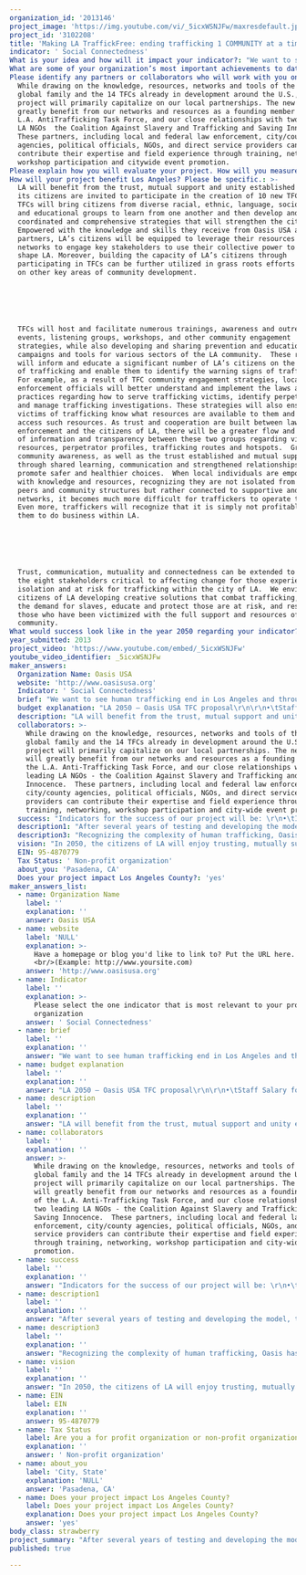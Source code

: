 ```yaml
---
organization_id: '2013146'
project_image: 'https://img.youtube.com/vi/_5icxWSNJFw/maxresdefault.jpg'
project_id: '3102208'
title: 'Making LA TraffickFree: ending trafficking 1 COMMUNITY at a time'
indicator: ' Social Connectedness'
What is your idea and how will it impact your indicator?: "We want to see human trafficking end in Los Angeles and throughout the United States. We believe it is possible to end human trafficking 1 COMMUNITY at a time using a multisectored approach that mobilizes and empowers individuals from within the community to address vulnerabilities for trafficking in their own local area.  Oasis has developed the TraffickFree Community (TFC) model to mobilize and equip citizens to lead local, grassroots action by working with 8 key stakeholders with the collective power to end slavery.  To initiate this kind of change in LA, Oasis would like to start 10 new TFCs by the end of 2013. \n\n\n\n\n\nHuman Trafficking is a global problem with a local face that will only be effectively addressed as local communities take responsibility for responding to specific issues in their area.  Oasis was founded in the 1980s in London with a vision for community transformation; it’s now grown to 10 countries across the world, each fighting human trafficking by empowering local communities.  In the US, the secret to success is the TFC model of local ownership by citizen leaders who leverage their social capital for cooperative change that benefits the whole community. Oasis provides the necessary training and support to build skills and opportunities that foster mutual trust and constructive social interaction. \n\n\n\n\n\nOasis has identified 8 key community stakeholders that could potentially engage with the life of someone who has been trafficked — schools, local business, consumers, media, faith communities/NGOs, first responders, law enforcement and local legislatures.  When working together, using their collective power for the benefit of the vulnerable and marginalized, these stakeholders strengthen the community to function as a whole — a place where everyone is included, making a contribution and reaching their ultimate potential.  Communities should be healthy, inclusive, integrated, empowering and supportive, where every citizen can experience wholeness and fullness of life.  Trafficking is not able to exist or flourish here. \n\n\n\n\n\nThe uniqueness of the TFC model is its ability to replicate antitrafficking campaigns and activities in a variety of contexts, regardless of social, racial, ethnic, socioeconomic or other demographic factors.  Each TFC looks different because each community is different.  Therefore, it is essential that local citizen leaders from within the community drive the vision, strategy and activities of a TFC.  TFCs are catalysts that motivate, encourage and lead by example, united by a common ideology that trafficking has no place in our communities — in LA or globally. \n\n\n\n\n\n10 new TFCs will be strategically established throughout LA using the following criteria: \n\n\n*\tproximity to known trafficking routes; \n\n\n*\tcommitted and engaged citizen leaders; \n\n\n*\texisting antitrafficking networks and momentum.  \n\n\nIn addition to receiving training on the global and local dynamics of trafficking, new TFC participants will be trained in research design to discover the vulnerabilities and issues specific to their community.  They will learn how to engage the 8 stakeholders, first focusing on existing networks and those that influence the most significant vulnerabilities in their communities.  Empowered with information and strategies for engaging the resources and networks necessary for bringing about change, Oasis will continue to develop, resource and support these citizen leaders to act  creating stronger more connected communities.  Additionally, these new TFCs will have the opportunity to engage and learn from one another and existing TFCs  sharing best practices, team and community building techniques, advocacy tools, challenges and stories. \n\n\n\n\n\nFurthermore, Oasis will equip these civic leaders to be creative catalysts empowered to educate, organize, train and lead others.  In addition to creating 10 new TFCs, Oasis will sponsor and facilitate no less than 10 additional community engagement events.  These events will provide models for awareness and outreach events, while resourcing new TFCs with a solid foundation on which they can build their networks and implement strategies specific to the needs of their communities. Such events could include general human trafficking awareness and education for Angelinos, specialized stakeholder trainings, leadership and community building workshops, and strategic listening groups between stakeholders (e.g. police and youth; police and first responders; teachers, parents and students; businesses and consumers).. \n\n\n\n\n\nEffective collaboration and partnership between and amongst TFCs requires efficient and user friendly communication tools and platforms.  Part of this project will invest in communication tools, training curriculum, campaign promotional materials, marketing and/or other resources for training and supporting TFCs as they work to educate, engage and unite their community in the fight against slavery."
What are some of your organization’s most important achievements to date?: "After several years of testing and developing the model, there are now 14 TFCs in various stages of development in California, Colorado, Ohio and Florida.  Through training and support provided by Oasis, TFCs:\n\n\n\n\n\n*\tParticipated as a leading member of the Raise the Bar! campaign on a multiyear national campaign to petition Hershey to use fair trade chocolate; in late 2012 Hershey announced specific plans to head in that direction;\n\n\n*\tProvide ongoing support and assistance to a young woman trafficked into the USA who then identified herself as a victim to a local LA TFC;\n\n\n*\tResourced the FBI, local law enforcement and direct service providers with more than 60 freedom bags for trafficking victims rescued in a LA sting operation this year; more than 100 freedom bags have been provided in the last year;\n\n\n*\tWorked with the LA Metro AntiTraffickingTask Force to implement a citywide antitrafficking bus bench campaign in 2012;\n\n\n*\tProvided education and awareness to over 1200 new activists in 201112;\n\n\n*\tMentor survivors of trafficking in partnership with direct service providers, while also providing ESL, cooking and baking classes;\n\n\n*\tCreated an antitrafficking awareness campaign with funding from the US Department of Health and Human Services, Office of Refuge and Resettlement that reached over 8,000 people facetoface with awareness information; we worked with Chinese media outlets to publish ten newspaper articles, televise multiple interviews, produce a public service announcement aired on three different Chinese channels, and carry out a public awareness campaign using the LA metro transport system;\n\n\n*\tShare valuable information and research gathered on trafficking hotspots and vulnerabilities with local officials, most recently a local LA County mayor who was unaware of the issues facing his community;\n\n\n*\tServed as a subgrantee in partnership with the Coalition Against Slavery and Trafficking on a Department of Justice grant; through more than 60 outreach and training events, Oasis provided training to more than 5,000 individuals in the LA area;   \n\n\n*\tCelebrated several years of grass roots community organizing and advocacy in partnership with Fair Trade Town USA in seeing Pasadena declared the second Fair Trade Town in California;  \n\n\n*\tPartnered with Pasadena Unified School District enabling more than 250 high school students to receive antitrafficking awareness and education through its ‘Summer Skillz’ program; this curriculum, currently being adapted for use by public schools in Florida, can also be adapted for younger students and is available upon request."
Please identify any partners or collaborators who will work with you on this project.: >-
  While drawing on the knowledge, resources, networks and tools of the Oasis
  global family and the 14 TFCs already in development around the U.S., this
  project will primarily capitalize on our local partnerships. The new TFCs will
  greatly benefit from our networks and resources as a founding member of the
  L.A. AntiTrafficking Task Force, and our close relationships with two leading
  LA NGOs  the Coalition Against Slavery and Trafficking and Saving Innocence. 
  These partners, including local and federal law enforcement, city/county
  agencies, political officials, NGOs, and direct service providers can
  contribute their expertise and field experience through training, networking,
  workshop participation and citywide event promotion. 
Please explain how you will evaluate your project. How will you measure success?: "Indicators for the success of our project will be: \n\n\n*\tIndividuals are aware of vulnerabilities in their communities and actively engaged in prevention\n\n\n*\tParticipation and inclusion from diverse representatives within the community\n\n\n*\tOwnership and leadership of the community process and engagement\n\n\n*\tStakeholder engagement around antitrafficking strategies and interventions\n\n\n*\tInvestment in new and ongoing resources and networks. \n\n\n\n\n\nWe will quantify these indicators biannually by measuring the following items, using a newly developed opensource database program now available for all Oasis countries:\n\n\no\tDo the TFCs meet together consistently with representation and participation from diverse populations within the city? \n\n\no\tHave the TFCs undertaken the research and discovery process to identify the particular vulnerabilities for trafficking in their community?\n\n\no\tBased upon the research and discovery process, has the TFC identified one or two key stakeholders with whom to deepen their engagement?\n\n\no\tHow many community stakeholder meetings take place between two or more stakeholders?\n\n\no\tHow many community engagement events (awareness/outreach, workshops, listening groups, campaigns, etc.) have been hosted and facilitated by the TFCs?\n\n\no\tDo the city’s residents know where and how to access resources and tools related to trafficking, including the toll free hotline number?\n\n\no\tAre more citizens of LA able to identify the risks and definition of human trafficking?\n\n\no\tAre TFCs able to refer and support survivors in restoration and community? \n\n\no\tAre stakeholders implementing strategies designed to mitigate the vulnerabilities of trafficking, raise awareness on trafficking issues and promote and make resources available to resources?\n\n\no\tAre the TFC leaders participating in ongoing leadership development training and activities offered through Oasis?\n\n\no\tHave police, prosecutors, judges and first responders been trained in fighting/identifying trafficking and its victims? \n\n\no\tHave resources been identified that can provide for the physical, psychological, spiritual and social recovery of victims, such as housing and counseling, in a language victims understand?\n\n\n"
How will your project benefit Los Angeles? Please be specific.: >-
  LA will benefit from the trust, mutual support and unity established as all of
  its citizens are invited to participate in the creation of 10 new TFCs.  These
  TFCs will bring citizens from diverse racial, ethnic, language, socioeconomic
  and educational groups to learn from one another and then develop and lead
  coordinated and comprehensive strategies that will strengthen the city.
  Empowered with the knowledge and skills they receive from Oasis USA and its
  partners, LA’s citizens will be equipped to leverage their resources and
  networks to engage key stakeholders to use their collective power to build and
  shape LA. Moreover, building the capacity of LA’s citizens through
  participating in TFCs can be further utilized in grass roots efforts focused
  on other key areas of community development. 






  TFCs will host and facilitate numerous trainings, awareness and outreach
  events, listening groups, workshops, and other community engagement
  strategies, while also developing and sharing prevention and education
  campaigns and tools for various sectors of the LA community.  These resources
  will inform and educate a significant number of LA’s citizens on the dangers
  of trafficking and enable them to identify the warning signs of trafficking. 
  For example, as a result of TFC community engagement strategies, local law
  enforcement officials will better understand and implement the laws and
  practices regarding how to serve trafficking victims, identify perpetrators,
  and manage trafficking investigations. These strategies will also ensure
  victims of trafficking know what resources are available to them and how to
  access such resources. As trust and cooperation are built between law
  enforcement and the citizens of LA, there will be a greater flow and exchange
  of information and transparency between these two groups regarding victim
  resources, perpetrator profiles, trafficking routes and hotspots.  Greater
  community awareness, as well as the trust established and mutual support built
  through shared learning, communication and strengthened relationships will
  promote safer and healthier choices.  When local individuals are empowered
  with knowledge and resources, recognizing they are not isolated from their
  peers and community structures but rather connected to supportive and caring
  networks, it becomes much more difficult for traffickers to operate there. 
  Even more, traffickers will recognize that it is simply not profitable for
  them to do business within LA.






  Trust, communication, mutuality and connectedness can be extended to each of
  the eight stakeholders critical to affecting change for those experiencing
  isolation and at risk for trafficking within the city of LA.  We envision the
  citizens of LA developing creative solutions that combat trafficking, reduce
  the demand for slaves, educate and protect those are at risk, and restore
  those who have been victimized with the full support and resources of this
  community.
What would success look like in the year 2050 regarding your indicator?: "In 2050, the citizens of LA will enjoy trusting, mutually supportive, constructive and nurturing relationships with those in their families, workplaces, neighborhoods and throughout the city.  These relationships and connections provide emotional support, while also supporting overall health and wellbeing. Research has shown that higher levels of perceived social connectedness are associated with lower blood pressure, better immune responses, and lower levels of stress hormones  all of which contribute to the prevention of chronic disease. \n\n\n\n\n\nAfter working as catalysts for change  raising awareness, mobilizing their social capital, intervening and ensuring restoration  Los Angeles is now a safer, healthier and inclusive society where people are connected, informed and supported.  Most of all, communities are free of trafficking.  Their grassroots action, combined with the collect power of stakeholder action, has ensured LA enjoys:\n\n\n*\tthe most informed, educated and resourced residents on trafficking issues;\n\n\n*\tthe most coordinated and cohesive intervention and restoration services;\n\n\n*\tcomprehensive laws and ordinances enforced throughout the city;\n\n\n*\tbeing the first major US city to end human trafficking. \n\n\n\n\n\nA few examples of change brought about by the coordinated and cohesive interventions of the stakeholders would include:\n\n\no\tComprehensive antitrafficking campaigns and programming within LA schools that empower parents, teachers, administratora, and students to define human trafficking and its risks, confidently identify and work with the relevant authorities in situations where trafficking is happening, or may be occurring, and know where and how to access resources;\n\n\no\tLaw enforcement and first responders are trusted resources able to identify and respond to trafficking appropriately, compassionately and with the full support of the justice system;\n\n\no\tLocal legislatures have examined their laws relating to trafficking, closed the loopholes that once allow trafficking to persist, and demonstrate their commitment to justice through the allocation of resources and services to victims and tough criminal and financial penalties for perpetrators;\n\n\no\tLocal businesses are trained on trafficking and employment regulations, able to map their supply chains, stock a full range of fair trade, slave free products; \n\n\no\tConsumers have wide access to and take advantage of fair trade, slave free products in all parts of the city; \n\n\no\tThe media uses its voice to promote justice, ensuring a platform for the positive, civic engagement of LA citizens around issues of trafficking, while also committing to ending their  participation in the solicitation of human beings;\n\n\no\tFaith communities are a place of inclusion and reintegration where faith is demonstrated while caring, nurturing and supporting those who were marginalized and excluded — they serve as linkages to information and resources for housing, employment, social support, and spiritual well being."
year_submitted: 2013
project_video: 'https://www.youtube.com/embed/_5icxWSNJFw'
youtube_video_identifier: _5icxWSNJFw
maker_answers:
  Organization Name: Oasis USA
  website: 'http://www.oasisusa.org'
  Indicator: ' Social Connectedness'
  brief: "We want to see human trafficking end in Los Angeles and throughout the United States. We believe it is possible to end human trafficking 1 COMMUNITY at a time using a multi-sectored approach that mobilizes and empowers individuals from within the community to address vulnerabilities for trafficking in their own local area.  Oasis has developed the TraffickFree Community (TFC) model to mobilize and equip citizens to lead local, grassroots action by working with 8 key stakeholders with the collective power to end slavery.  To initiate this kind of change in LA, Oasis would like to start 10 new TFCs by the end of 2013. \r\n\r\nHuman Trafficking is a global problem with a local face that will only be effectively addressed as local communities take responsibility for responding to specific issues in their area.  Oasis was founded in the 1980s in London with a vision for community transformation; it’s now grown to 10 countries across the world, each fighting human trafficking by empowering local communities.  In the US, the secret to success is the TFC model of local ownership by citizen leaders who leverage their social capital for cooperative change that benefits the whole community. Oasis provides the necessary training and support to build skills and opportunities that foster mutual trust and constructive social interaction. \r\n\r\nOasis has identified 8 key community stakeholders that could potentially engage with the life of someone who has been trafficked – schools, local business, consumers, media, faith communities/NGOs, first responders, law enforcement and local legislatures.  When working together, using their collective power for the benefit of the vulnerable and marginalized, these stakeholders strengthen the community to function as a whole – a place where everyone is included, making a contribution and reaching their ultimate potential.  Communities should be healthy, inclusive, integrated, empowering and supportive, where every citizen can experience wholeness and fullness of life.  Trafficking is not able to exist or flourish here. \r\n\r\nThe uniqueness of the TFC model is its ability to replicate anti-trafficking campaigns and activities in a variety of contexts, regardless of social, racial, ethnic, socio-economic or other demographic factors.  Each TFC looks different because each community is different.  Therefore, it is essential that local citizen leaders from within the community drive the vision, strategy and activities of a TFC.  TFCs are catalysts that motivate, encourage and lead by example, united by a common ideology that trafficking has no place in our communities – in LA or globally. \r\n\r\n10 new TFCs will be strategically established throughout LA using the following criteria: \r\n•\tproximity to known trafficking routes; \r\n•\tcommitted and engaged citizen leaders; \r\n•\texisting anti-trafficking networks and momentum.  \r\nIn addition to receiving training on the global and local dynamics of trafficking, new TFC participants will be trained in research design to discover the vulnerabilities and issues specific to their community.  They will learn how to engage the 8 stakeholders, first focusing on existing networks and those that influence the most significant vulnerabilities in their communities.  Empowered with information and strategies for engaging the resources and networks necessary for bringing about change, Oasis will continue to develop, resource and support these citizen leaders to act - creating stronger more connected communities.  Additionally, these new TFCs will have the opportunity to engage and learn from one another and existing TFCs - sharing best practices, team and community building techniques, advocacy tools, challenges and stories. \r\n\r\nFurthermore, Oasis will equip these civic leaders to be creative catalysts empowered to educate, organize, train and lead others.  In addition to creating 10 new TFCs, Oasis will sponsor and facilitate no less than 10 additional community engagement events.  These events will provide models for awareness and outreach events, while resourcing new TFCs with a solid foundation on which they can build their networks and implement strategies specific to the needs of their communities. Such events could include general human trafficking awareness and education for Angelinos, specialized stakeholder trainings, leadership and community building workshops, and strategic listening groups between stakeholders (e.g. police and youth; police and first responders; teachers, parents and students; businesses and consumers).. \r\n\r\nEffective collaboration and partnership between and amongst TFCs requires efficient and user friendly communication tools and platforms.  Part of this project will invest in communication tools, training curriculum, campaign promotional materials, marketing and/or other resources for training and supporting TFCs as they work to educate, engage and unite their community in the fight against slavery."
  budget explanation: "LA 2050 – Oasis USA TFC proposal\r\n\r\n•\tStaff Salary for LA Regional TFC Program Manager:  $36,000\r\n•\tProgram support salary:  $12,000\r\n•\tTFC Training events (no less than 10): hospitality, rental fees, additional staffing:  $12,000\r\n•\tCommunity Engagement - Awareness/Outreach events (no less than 10): hospitality, event marketing, rental fees, additional staffing:\t $12,000\r\n•\tPromotional materials - Marketing, video production of trainings, training handouts, campaign promotional items:  $10,000\r\n•\tConsultant – Graphic design and marketing:  $3,000\r\n•\tTraining/Event laptops (x2):  $2,000\r\n•\tTraining/Event projector and screen (x2):  $2,000\r\n•\tOnline website support/maintenance for TFC expansion:  $3,000\r\n•\tLocal travel/mileage:  $3,000\r\n•\tYear End TFC Workshop (shared information, best practices, lessons learned, etc…):  $5,000\r\n\r\nTOTAL\t$100,000\r\n"
  description: "LA will benefit from the trust, mutual support and unity established as all of its citizens are invited to participate in the creation of 10 new TFCs.  These TFCs will bring citizens from diverse racial, ethnic, language, socio-economic and educational groups to learn from one another and then develop and lead coordinated and comprehensive strategies that will strengthen the city. Empowered with the knowledge and skills they receive from Oasis USA and its partners, LA’s citizens will be equipped to leverage their resources and networks to engage key stakeholders to use their collective power to build and shape LA. Moreover, building the capacity of LA’s citizens through participating in TFCs can be further utilized in grass roots efforts focused on other key areas of community development. \r\n\r\nTFCs will host and facilitate numerous trainings, awareness and outreach events, listening groups, workshops, and other community engagement strategies, while also developing and sharing prevention and education campaigns and tools for various sectors of the LA community.  These resources will inform and educate a significant number of LA’s citizens on the dangers of trafficking and enable them to identify the warning signs of trafficking.  For example, as a result of TFC community engagement strategies, local law enforcement officials will better understand and implement the laws and practices regarding how to serve trafficking victims, identify perpetrators, and manage trafficking investigations. These strategies will also ensure victims of trafficking know what resources are available to them and how to access such resources. As trust and cooperation are built between law enforcement and the citizens of LA, there will be a greater flow and exchange of information and transparency between these two groups regarding victim resources, perpetrator profiles, trafficking routes and hotspots.  Greater community awareness, as well as the trust established and mutual support built through shared learning, communication and strengthened relationships will promote safer and healthier choices.  When local individuals are empowered with knowledge and resources, recognizing they are not isolated from their peers and community structures but rather connected to supportive and caring networks, it becomes much more difficult for traffickers to operate there.  Even more, traffickers will recognize that it is simply not profitable for them to do business within LA.\r\n\r\nTrust, communication, mutuality and connectedness can be extended to each of the eight stakeholders critical to affecting change for those experiencing isolation and at risk for trafficking within the city of LA.  We envision the citizens of LA developing creative solutions that combat trafficking, reduce the demand for slaves, educate and protect those are at risk, and restore those who have been victimized with the full support and resources of this community."
  collaborators: >-
    While drawing on the knowledge, resources, networks and tools of the Oasis
    global family and the 14 TFCs already in development around the U.S., this
    project will primarily capitalize on our local partnerships. The new TFCs
    will greatly benefit from our networks and resources as a founding member of
    the L.A. Anti-Trafficking Task Force, and our close relationships with two
    leading LA NGOs - the Coalition Against Slavery and Trafficking and Saving
    Innocence.  These partners, including local and federal law enforcement,
    city/county agencies, political officials, NGOs, and direct service
    providers can contribute their expertise and field experience through
    training, networking, workshop participation and city-wide event promotion. 
  success: "Indicators for the success of our project will be: \r\n•\tIndividuals are aware of vulnerabilities in their communities and actively engaged in prevention\r\n•\tParticipation and inclusion from diverse representatives within the community\r\n•\tOwnership and leadership of the community process and engagement\r\n•\tStakeholder engagement around anti-trafficking strategies and interventions\r\n•\tInvestment in new and ongoing resources and networks. \r\n\r\nWe will quantify these indicators bi-annually by measuring the following items, using a newly developed open-source database program now available for all Oasis countries:\r\no\tDo the TFCs meet together consistently with representation and participation from diverse populations within the city? \r\no\tHave the TFCs undertaken the research and discovery process to identify the particular vulnerabilities for trafficking in their community?\r\no\tBased upon the research and discovery process, has the TFC identified one or two key stakeholders with whom to deepen their engagement?\r\no\tHow many community stakeholder meetings take place between two or more stakeholders?\r\no\tHow many community engagement events (awareness/outreach, workshops, listening groups, campaigns, etc.) have been hosted and facilitated by the TFCs?\r\no\tDo the city’s residents know where and how to access resources and tools related to trafficking, including the toll free hotline number?\r\no\tAre more citizens of LA able to identify the risks and definition of human trafficking?\r\no\tAre TFCs able to refer and support survivors in restoration and community? \r\no\tAre stakeholders implementing strategies designed to mitigate the vulnerabilities of trafficking, raise awareness on trafficking issues and promote and make resources available to resources?\r\no\tAre the TFC leaders participating in ongoing leadership development training and activities offered through Oasis?\r\no\tHave police, prosecutors, judges and first responders been trained in fighting/identifying trafficking and its victims? \r\no\tHave resources been identified that can provide for the physical, psychological, spiritual and social recovery of victims, such as housing and counseling, in a language victims understand?\r\n"
  description1: "After several years of testing and developing the model, there are now 14 TFCs in various stages of development in California, Colorado, Ohio and Florida.  Through training and support provided by Oasis, TFCs:\r\n\r\n•\tParticipated as a leading member of the Raise the Bar! campaign on a multi-year national campaign to petition Hershey to use fair trade chocolate; in late 2012 Hershey announced specific plans to head in that direction;\r\n•\tProvide ongoing support and assistance to a young woman trafficked into the USA who then identified herself as a victim to a local LA TFC;\r\n•\tResourced the FBI, local law enforcement and direct service providers with more than 60 freedom bags for trafficking victims rescued in a LA sting operation this year; more than 100 freedom bags have been provided in the last year;\r\n•\tWorked with the LA Metro Anti-TraffickingTask Force to implement a city-wide anti-trafficking bus bench campaign in 2012;\r\n•\tProvided education and awareness to over 1200 new activists in 2011-12;\r\n•\tMentor survivors of trafficking in partnership with direct service providers, while also providing ESL, cooking and baking classes;\r\n•\tCreated an anti-trafficking awareness campaign with funding from the US Department of Health and Human Services, Office of Refuge and Resettlement that reached over 8,000 people face-to-face with awareness information; we worked with Chinese media outlets to publish ten newspaper articles, televise multiple interviews, produce a public service announcement aired on three different Chinese channels, and carry out a public awareness campaign using the LA metro transport system;\r\n•\tShare valuable information and research gathered on trafficking hotspots and vulnerabilities with local officials, most recently a local LA County mayor who was unaware of the issues facing his community;\r\n•\tServed as a sub-grantee in partnership with the Coalition Against Slavery and Trafficking on a Department of Justice grant; through more than 60 outreach and training events, Oasis provided training to more than 5,000 individuals in the LA area;   \r\n•\tCelebrated several years of grass roots community organizing and advocacy in partnership with Fair Trade Town USA in seeing Pasadena declared the second Fair Trade Town in California;  \r\n•\tPartnered with Pasadena Unified School District enabling more than 250 high school students to receive anti-trafficking awareness and education through its ‘Summer Skillz’ program; this curriculum, currently being adapted for use by public schools in Florida, can also be adapted for younger students and is available upon request."
  description3: "Recognizing the complexity of human trafficking, Oasis has learned to value the unique approach of all organizations engaged in the fight against slavery.  While some organizations focus on the rule of law, changing policy, structural and legal mechanisms, others focus on providing direct services, care and rehabilitation; still others target foundational issues of poverty and gender issues.  Some organizations have chosen to engage the fight internationally, looking at economic and political implications, while others focus on domestic trafficking within the United States using advocacy and media to educate and raise awareness. \r\n\r\nOasis has chosen a community development model that empowers and motivates individual citizens to engage any and all of these approaches from where they already live life.  This doesn’t require individuals to change their careers or uproot their lives or their families.  Rather, we affirm the necessity of the many different approaches and focal areas.  We encourage citizens to connect with what is already happening in their communities and aligns with their own passions, skills, and networks with the unique needs, assets and demographics of their community.  We seek to share information and knowledge and distribute resources freely to anyone that wants to use it. \r\n\r\nOasis desires to find common ground, collaborate and support all individuals and organizations that want to end trafficking and where everyone can experience wholeness and fullness of life within a safe, connected and inclusive community.  As such, Oasis serves on the LA Anti-Human Trafficking Task Force, providing technical expertise and support.  We have worked in close relationship with CAST, Saving Innocence and Treasures, providing tangible resources for survivors, training and consulting services.  We collaborate regularly with Slavery No More as a conference plenary speaker and panel participant. We have helped sponsor and staff the annual LA Freedom Walk.  Additionally, within the LA area we have spoken to several thousand students at Cal-Poly, Cal-Tech, Fuller Theological Seminary, Azusa Pacific University, California State University of Social Work, Pasadena Unified Schools and other local high schools. We work closely with Fair Trade Town USA and Ten Thousand Villages, providing access and information to businesses and consumers about fair trade, slave free products.  Additionally, we have organized and hosted training for dozens of law enforcement officers."
  vision: "In 2050, the citizens of LA will enjoy trusting, mutually supportive, constructive and nurturing relationships with those in their families, workplaces, neighborhoods and throughout the city.  These relationships and connections provide emotional support, while also supporting overall health and well-being. Research has shown that higher levels of perceived social connectedness are associated with lower blood pressure, better immune responses, and lower levels of stress hormones - all of which contribute to the prevention of chronic disease. \r\n\r\nAfter working as catalysts for change - raising awareness, mobilizing their social capital, intervening and ensuring restoration - Los Angeles is now a safer, healthier and inclusive society where people are connected, informed and supported.  Most of all, communities are free of trafficking.  Their grassroots action, combined with the collect power of stakeholder action, has ensured LA enjoys:\r\n•\tthe most informed, educated and resourced residents on trafficking issues;\r\n•\tthe most coordinated and cohesive intervention and restoration services;\r\n•\tcomprehensive laws and ordinances enforced throughout the city;\r\n•\tbeing the first major US city to end human trafficking. \r\n\r\nA few examples of change brought about by the coordinated and cohesive interventions of the stakeholders would include:\r\no\tComprehensive anti-trafficking campaigns and programming within LA schools that empower parents, teachers, administratora, and students to define human trafficking and its risks, confidently identify and work with the relevant authorities in situations where trafficking is happening, or may be occurring, and know where and how to access resources;\r\no\tLaw enforcement and first responders are trusted resources able to identify and respond to trafficking appropriately, compassionately and with the full support of the justice system;\r\no\tLocal legislatures have examined their laws relating to trafficking, closed the loopholes that once allow trafficking to persist, and demonstrate their commitment to justice through the allocation of resources and services to victims and tough criminal and financial penalties for perpetrators;\r\no\tLocal businesses are trained on trafficking and employment regulations, able to map their supply chains, stock a full range of fair trade, slave free products; \r\no\tConsumers have wide access to and take advantage of fair trade, slave free products in all parts of the city; \r\no\tThe media uses its voice to promote justice, ensuring a platform for the positive, civic engagement of LA citizens around issues of trafficking, while also committing to ending their  participation in the solicitation of human beings;\r\no\tFaith communities are a place of inclusion and reintegration where faith is demonstrated while caring, nurturing and supporting those who were marginalized and excluded – they serve as linkages to information and resources for housing, employment, social support, and spiritual well being."
  EIN: 95-4870779
  Tax Status: ' Non-profit organization'
  about_you: 'Pasadena, CA'
  Does your project impact Los Angeles County?: 'yes'
maker_answers_list:
  - name: Organization Name
    label: ''
    explanation: ''
    answer: Oasis USA
  - name: website
    label: 'NULL'
    explanation: >-
      Have a homepage or blog you'd like to link to? Put the URL here.
      <br/>(Example: http://www.yoursite.com)
    answer: 'http://www.oasisusa.org'
  - name: Indicator
    label: ''
    explanation: >-
      Please select the one indicator that is most relevant to your project or
      organization
    answer: ' Social Connectedness'
  - name: brief
    label: ''
    explanation: ''
    answer: "We want to see human trafficking end in Los Angeles and throughout the United States. We believe it is possible to end human trafficking 1 COMMUNITY at a time using a multi-sectored approach that mobilizes and empowers individuals from within the community to address vulnerabilities for trafficking in their own local area.  Oasis has developed the TraffickFree Community (TFC) model to mobilize and equip citizens to lead local, grassroots action by working with 8 key stakeholders with the collective power to end slavery.  To initiate this kind of change in LA, Oasis would like to start 10 new TFCs by the end of 2013. \r\n\r\nHuman Trafficking is a global problem with a local face that will only be effectively addressed as local communities take responsibility for responding to specific issues in their area.  Oasis was founded in the 1980s in London with a vision for community transformation; it’s now grown to 10 countries across the world, each fighting human trafficking by empowering local communities.  In the US, the secret to success is the TFC model of local ownership by citizen leaders who leverage their social capital for cooperative change that benefits the whole community. Oasis provides the necessary training and support to build skills and opportunities that foster mutual trust and constructive social interaction. \r\n\r\nOasis has identified 8 key community stakeholders that could potentially engage with the life of someone who has been trafficked – schools, local business, consumers, media, faith communities/NGOs, first responders, law enforcement and local legislatures.  When working together, using their collective power for the benefit of the vulnerable and marginalized, these stakeholders strengthen the community to function as a whole – a place where everyone is included, making a contribution and reaching their ultimate potential.  Communities should be healthy, inclusive, integrated, empowering and supportive, where every citizen can experience wholeness and fullness of life.  Trafficking is not able to exist or flourish here. \r\n\r\nThe uniqueness of the TFC model is its ability to replicate anti-trafficking campaigns and activities in a variety of contexts, regardless of social, racial, ethnic, socio-economic or other demographic factors.  Each TFC looks different because each community is different.  Therefore, it is essential that local citizen leaders from within the community drive the vision, strategy and activities of a TFC.  TFCs are catalysts that motivate, encourage and lead by example, united by a common ideology that trafficking has no place in our communities – in LA or globally. \r\n\r\n10 new TFCs will be strategically established throughout LA using the following criteria: \r\n•\tproximity to known trafficking routes; \r\n•\tcommitted and engaged citizen leaders; \r\n•\texisting anti-trafficking networks and momentum.  \r\nIn addition to receiving training on the global and local dynamics of trafficking, new TFC participants will be trained in research design to discover the vulnerabilities and issues specific to their community.  They will learn how to engage the 8 stakeholders, first focusing on existing networks and those that influence the most significant vulnerabilities in their communities.  Empowered with information and strategies for engaging the resources and networks necessary for bringing about change, Oasis will continue to develop, resource and support these citizen leaders to act - creating stronger more connected communities.  Additionally, these new TFCs will have the opportunity to engage and learn from one another and existing TFCs - sharing best practices, team and community building techniques, advocacy tools, challenges and stories. \r\n\r\nFurthermore, Oasis will equip these civic leaders to be creative catalysts empowered to educate, organize, train and lead others.  In addition to creating 10 new TFCs, Oasis will sponsor and facilitate no less than 10 additional community engagement events.  These events will provide models for awareness and outreach events, while resourcing new TFCs with a solid foundation on which they can build their networks and implement strategies specific to the needs of their communities. Such events could include general human trafficking awareness and education for Angelinos, specialized stakeholder trainings, leadership and community building workshops, and strategic listening groups between stakeholders (e.g. police and youth; police and first responders; teachers, parents and students; businesses and consumers).. \r\n\r\nEffective collaboration and partnership between and amongst TFCs requires efficient and user friendly communication tools and platforms.  Part of this project will invest in communication tools, training curriculum, campaign promotional materials, marketing and/or other resources for training and supporting TFCs as they work to educate, engage and unite their community in the fight against slavery."
  - name: budget explanation
    label: ''
    explanation: ''
    answer: "LA 2050 – Oasis USA TFC proposal\r\n\r\n•\tStaff Salary for LA Regional TFC Program Manager:  $36,000\r\n•\tProgram support salary:  $12,000\r\n•\tTFC Training events (no less than 10): hospitality, rental fees, additional staffing:  $12,000\r\n•\tCommunity Engagement - Awareness/Outreach events (no less than 10): hospitality, event marketing, rental fees, additional staffing:\t $12,000\r\n•\tPromotional materials - Marketing, video production of trainings, training handouts, campaign promotional items:  $10,000\r\n•\tConsultant – Graphic design and marketing:  $3,000\r\n•\tTraining/Event laptops (x2):  $2,000\r\n•\tTraining/Event projector and screen (x2):  $2,000\r\n•\tOnline website support/maintenance for TFC expansion:  $3,000\r\n•\tLocal travel/mileage:  $3,000\r\n•\tYear End TFC Workshop (shared information, best practices, lessons learned, etc…):  $5,000\r\n\r\nTOTAL\t$100,000\r\n"
  - name: description
    label: ''
    explanation: ''
    answer: "LA will benefit from the trust, mutual support and unity established as all of its citizens are invited to participate in the creation of 10 new TFCs.  These TFCs will bring citizens from diverse racial, ethnic, language, socio-economic and educational groups to learn from one another and then develop and lead coordinated and comprehensive strategies that will strengthen the city. Empowered with the knowledge and skills they receive from Oasis USA and its partners, LA’s citizens will be equipped to leverage their resources and networks to engage key stakeholders to use their collective power to build and shape LA. Moreover, building the capacity of LA’s citizens through participating in TFCs can be further utilized in grass roots efforts focused on other key areas of community development. \r\n\r\nTFCs will host and facilitate numerous trainings, awareness and outreach events, listening groups, workshops, and other community engagement strategies, while also developing and sharing prevention and education campaigns and tools for various sectors of the LA community.  These resources will inform and educate a significant number of LA’s citizens on the dangers of trafficking and enable them to identify the warning signs of trafficking.  For example, as a result of TFC community engagement strategies, local law enforcement officials will better understand and implement the laws and practices regarding how to serve trafficking victims, identify perpetrators, and manage trafficking investigations. These strategies will also ensure victims of trafficking know what resources are available to them and how to access such resources. As trust and cooperation are built between law enforcement and the citizens of LA, there will be a greater flow and exchange of information and transparency between these two groups regarding victim resources, perpetrator profiles, trafficking routes and hotspots.  Greater community awareness, as well as the trust established and mutual support built through shared learning, communication and strengthened relationships will promote safer and healthier choices.  When local individuals are empowered with knowledge and resources, recognizing they are not isolated from their peers and community structures but rather connected to supportive and caring networks, it becomes much more difficult for traffickers to operate there.  Even more, traffickers will recognize that it is simply not profitable for them to do business within LA.\r\n\r\nTrust, communication, mutuality and connectedness can be extended to each of the eight stakeholders critical to affecting change for those experiencing isolation and at risk for trafficking within the city of LA.  We envision the citizens of LA developing creative solutions that combat trafficking, reduce the demand for slaves, educate and protect those are at risk, and restore those who have been victimized with the full support and resources of this community."
  - name: collaborators
    label: ''
    explanation: ''
    answer: >-
      While drawing on the knowledge, resources, networks and tools of the Oasis
      global family and the 14 TFCs already in development around the U.S., this
      project will primarily capitalize on our local partnerships. The new TFCs
      will greatly benefit from our networks and resources as a founding member
      of the L.A. Anti-Trafficking Task Force, and our close relationships with
      two leading LA NGOs - the Coalition Against Slavery and Trafficking and
      Saving Innocence.  These partners, including local and federal law
      enforcement, city/county agencies, political officials, NGOs, and direct
      service providers can contribute their expertise and field experience
      through training, networking, workshop participation and city-wide event
      promotion. 
  - name: success
    label: ''
    explanation: ''
    answer: "Indicators for the success of our project will be: \r\n•\tIndividuals are aware of vulnerabilities in their communities and actively engaged in prevention\r\n•\tParticipation and inclusion from diverse representatives within the community\r\n•\tOwnership and leadership of the community process and engagement\r\n•\tStakeholder engagement around anti-trafficking strategies and interventions\r\n•\tInvestment in new and ongoing resources and networks. \r\n\r\nWe will quantify these indicators bi-annually by measuring the following items, using a newly developed open-source database program now available for all Oasis countries:\r\no\tDo the TFCs meet together consistently with representation and participation from diverse populations within the city? \r\no\tHave the TFCs undertaken the research and discovery process to identify the particular vulnerabilities for trafficking in their community?\r\no\tBased upon the research and discovery process, has the TFC identified one or two key stakeholders with whom to deepen their engagement?\r\no\tHow many community stakeholder meetings take place between two or more stakeholders?\r\no\tHow many community engagement events (awareness/outreach, workshops, listening groups, campaigns, etc.) have been hosted and facilitated by the TFCs?\r\no\tDo the city’s residents know where and how to access resources and tools related to trafficking, including the toll free hotline number?\r\no\tAre more citizens of LA able to identify the risks and definition of human trafficking?\r\no\tAre TFCs able to refer and support survivors in restoration and community? \r\no\tAre stakeholders implementing strategies designed to mitigate the vulnerabilities of trafficking, raise awareness on trafficking issues and promote and make resources available to resources?\r\no\tAre the TFC leaders participating in ongoing leadership development training and activities offered through Oasis?\r\no\tHave police, prosecutors, judges and first responders been trained in fighting/identifying trafficking and its victims? \r\no\tHave resources been identified that can provide for the physical, psychological, spiritual and social recovery of victims, such as housing and counseling, in a language victims understand?\r\n"
  - name: description1
    label: ''
    explanation: ''
    answer: "After several years of testing and developing the model, there are now 14 TFCs in various stages of development in California, Colorado, Ohio and Florida.  Through training and support provided by Oasis, TFCs:\r\n\r\n•\tParticipated as a leading member of the Raise the Bar! campaign on a multi-year national campaign to petition Hershey to use fair trade chocolate; in late 2012 Hershey announced specific plans to head in that direction;\r\n•\tProvide ongoing support and assistance to a young woman trafficked into the USA who then identified herself as a victim to a local LA TFC;\r\n•\tResourced the FBI, local law enforcement and direct service providers with more than 60 freedom bags for trafficking victims rescued in a LA sting operation this year; more than 100 freedom bags have been provided in the last year;\r\n•\tWorked with the LA Metro Anti-TraffickingTask Force to implement a city-wide anti-trafficking bus bench campaign in 2012;\r\n•\tProvided education and awareness to over 1200 new activists in 2011-12;\r\n•\tMentor survivors of trafficking in partnership with direct service providers, while also providing ESL, cooking and baking classes;\r\n•\tCreated an anti-trafficking awareness campaign with funding from the US Department of Health and Human Services, Office of Refuge and Resettlement that reached over 8,000 people face-to-face with awareness information; we worked with Chinese media outlets to publish ten newspaper articles, televise multiple interviews, produce a public service announcement aired on three different Chinese channels, and carry out a public awareness campaign using the LA metro transport system;\r\n•\tShare valuable information and research gathered on trafficking hotspots and vulnerabilities with local officials, most recently a local LA County mayor who was unaware of the issues facing his community;\r\n•\tServed as a sub-grantee in partnership with the Coalition Against Slavery and Trafficking on a Department of Justice grant; through more than 60 outreach and training events, Oasis provided training to more than 5,000 individuals in the LA area;   \r\n•\tCelebrated several years of grass roots community organizing and advocacy in partnership with Fair Trade Town USA in seeing Pasadena declared the second Fair Trade Town in California;  \r\n•\tPartnered with Pasadena Unified School District enabling more than 250 high school students to receive anti-trafficking awareness and education through its ‘Summer Skillz’ program; this curriculum, currently being adapted for use by public schools in Florida, can also be adapted for younger students and is available upon request."
  - name: description3
    label: ''
    explanation: ''
    answer: "Recognizing the complexity of human trafficking, Oasis has learned to value the unique approach of all organizations engaged in the fight against slavery.  While some organizations focus on the rule of law, changing policy, structural and legal mechanisms, others focus on providing direct services, care and rehabilitation; still others target foundational issues of poverty and gender issues.  Some organizations have chosen to engage the fight internationally, looking at economic and political implications, while others focus on domestic trafficking within the United States using advocacy and media to educate and raise awareness. \r\n\r\nOasis has chosen a community development model that empowers and motivates individual citizens to engage any and all of these approaches from where they already live life.  This doesn’t require individuals to change their careers or uproot their lives or their families.  Rather, we affirm the necessity of the many different approaches and focal areas.  We encourage citizens to connect with what is already happening in their communities and aligns with their own passions, skills, and networks with the unique needs, assets and demographics of their community.  We seek to share information and knowledge and distribute resources freely to anyone that wants to use it. \r\n\r\nOasis desires to find common ground, collaborate and support all individuals and organizations that want to end trafficking and where everyone can experience wholeness and fullness of life within a safe, connected and inclusive community.  As such, Oasis serves on the LA Anti-Human Trafficking Task Force, providing technical expertise and support.  We have worked in close relationship with CAST, Saving Innocence and Treasures, providing tangible resources for survivors, training and consulting services.  We collaborate regularly with Slavery No More as a conference plenary speaker and panel participant. We have helped sponsor and staff the annual LA Freedom Walk.  Additionally, within the LA area we have spoken to several thousand students at Cal-Poly, Cal-Tech, Fuller Theological Seminary, Azusa Pacific University, California State University of Social Work, Pasadena Unified Schools and other local high schools. We work closely with Fair Trade Town USA and Ten Thousand Villages, providing access and information to businesses and consumers about fair trade, slave free products.  Additionally, we have organized and hosted training for dozens of law enforcement officers."
  - name: vision
    label: ''
    explanation: ''
    answer: "In 2050, the citizens of LA will enjoy trusting, mutually supportive, constructive and nurturing relationships with those in their families, workplaces, neighborhoods and throughout the city.  These relationships and connections provide emotional support, while also supporting overall health and well-being. Research has shown that higher levels of perceived social connectedness are associated with lower blood pressure, better immune responses, and lower levels of stress hormones - all of which contribute to the prevention of chronic disease. \r\n\r\nAfter working as catalysts for change - raising awareness, mobilizing their social capital, intervening and ensuring restoration - Los Angeles is now a safer, healthier and inclusive society where people are connected, informed and supported.  Most of all, communities are free of trafficking.  Their grassroots action, combined with the collect power of stakeholder action, has ensured LA enjoys:\r\n•\tthe most informed, educated and resourced residents on trafficking issues;\r\n•\tthe most coordinated and cohesive intervention and restoration services;\r\n•\tcomprehensive laws and ordinances enforced throughout the city;\r\n•\tbeing the first major US city to end human trafficking. \r\n\r\nA few examples of change brought about by the coordinated and cohesive interventions of the stakeholders would include:\r\no\tComprehensive anti-trafficking campaigns and programming within LA schools that empower parents, teachers, administratora, and students to define human trafficking and its risks, confidently identify and work with the relevant authorities in situations where trafficking is happening, or may be occurring, and know where and how to access resources;\r\no\tLaw enforcement and first responders are trusted resources able to identify and respond to trafficking appropriately, compassionately and with the full support of the justice system;\r\no\tLocal legislatures have examined their laws relating to trafficking, closed the loopholes that once allow trafficking to persist, and demonstrate their commitment to justice through the allocation of resources and services to victims and tough criminal and financial penalties for perpetrators;\r\no\tLocal businesses are trained on trafficking and employment regulations, able to map their supply chains, stock a full range of fair trade, slave free products; \r\no\tConsumers have wide access to and take advantage of fair trade, slave free products in all parts of the city; \r\no\tThe media uses its voice to promote justice, ensuring a platform for the positive, civic engagement of LA citizens around issues of trafficking, while also committing to ending their  participation in the solicitation of human beings;\r\no\tFaith communities are a place of inclusion and reintegration where faith is demonstrated while caring, nurturing and supporting those who were marginalized and excluded – they serve as linkages to information and resources for housing, employment, social support, and spiritual well being."
  - name: EIN
    label: EIN
    explanation: ''
    answer: 95-4870779
  - name: Tax Status
    label: Are you a for profit organization or non-profit organization?
    explanation: ''
    answer: ' Non-profit organization'
  - name: about_you
    label: 'City, State'
    explanation: 'NULL'
    answer: 'Pasadena, CA'
  - name: Does your project impact Los Angeles County?
    label: Does your project impact Los Angeles County?
    explanation: Does your project impact Los Angeles County?
    answer: 'yes'
body_class: strawberry
project_summary: "After several years of testing and developing the model, there are now 14 TFCs in various stages of development in California, Colorado, Ohio and Florida.  Through training and support provided by Oasis, TFCs:\r\n\r\n•\tParticipated as a leading member of the Raise the Bar! campaign on a multi-year national campaign to petition Hershey to use fair trade chocolate; in late 2012 Hershey announced specific plans to head in that direction;\r\n•\tProvide ongoing support and assistance to a young woman trafficked into the USA who then identified herself as a victim to a local LA TFC;\r\n•\tResourced the FBI, local law enforcement and direct service providers with more than 60 freedom bags for trafficking victims rescued in a LA sting operation this year; more than 100 freedom bags have been provided in the last year;\r\n•\tWorked with the LA Metro Anti-TraffickingTask Force to implement a city-wide anti-trafficking bus bench campaign in 2012;\r\n•\tProvided education and awareness to over 1200 new activists in 2011-12;\r\n•\tMentor survivors of trafficking in partnership with direct service providers, while also providing ESL, cooking and baking classes;\r\n•\tCreated an anti-trafficking awareness campaign with funding from the US Department of Health and Human Services, Office of Refuge and Resettlement that reached over 8,000 people face-to-face with awareness information; we worked with Chinese media outlets to publish ten newspaper articles, televise multiple interviews, produce a public service announcement aired on three different Chinese channels, and carry out a public awareness campaign using the LA metro transport system;\r\n•\tShare valuable information and research gathered on trafficking hotspots and vulnerabilities with local officials, most recently a local LA County mayor who was unaware of the issues facing his community;\r\n•\tServed as a sub-grantee in partnership with the Coalition Against Slavery and Trafficking on a Department of Justice grant; through more than 60 outreach and training events, Oasis provided training to more than 5,000 individuals in the LA area;   \r\n•\tCelebrated several years of grass roots community organizing and advocacy in partnership with Fair Trade Town USA in seeing Pasadena declared the second Fair Trade Town in California;  \r\n•\tPartnered with Pasadena Unified School District enabling more than 250 high school students to receive anti-trafficking awareness and education through its ‘Summer Skillz’ program; this curriculum, currently being adapted for use by public schools in Florida, can also be adapted for younger students and is available upon request."
published: true

---
```


